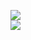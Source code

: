 [![](https://img.shields.io/badge/Made%20With-Github%20Spray-lightgrey.svg?style=for-the-badge&logo=github)](https://github.com/Annihil/github-spray#3407)  
[![](https://i.imgur.com/2DrTn0Z.gif)](https://github.com/Annihil/github-spray)